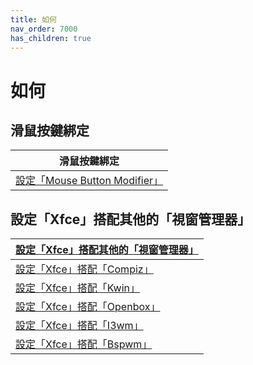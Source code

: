 ```yaml
---
title: 如何
nav_order: 7000
has_children: true
---
```



# 如何


## 滑鼠按鍵綁定

| 滑鼠按鍵綁定 |
| ------- |
| [設定「Mouse Button Modifier」](https://samwhelp.github.io/note-about-xubuntu/read/howto/config-mouse-button-modifier.html) |




## 設定「Xfce」搭配其他的「視窗管理器」

| [設定「Xfce」搭配其他的「視窗管理器」](https://samwhelp.github.io/note-about-xubuntu/read/howto/xfce-with-wm.html) |
| --- |
| [設定「Xfce」搭配「Compiz」](https://samwhelp.github.io/note-about-xubuntu/read/howto/xfce-with-wm/xfce-with-compiz.html) |
| [設定「Xfce」搭配「Kwin」](https://samwhelp.github.io/note-about-xubuntu/read/howto/xfce-with-wm/xfce-with-kwin.html) |
| [設定「Xfce」搭配「Openbox」](https://samwhelp.github.io/note-about-xubuntu/read/howto/xfce-with-wm/xfce-with-openbox.html) |
| [設定「Xfce」搭配「I3wm」](https://samwhelp.github.io/note-about-xubuntu/read/howto/xfce-with-wm/xfce-with-i3wm.html) |
| [設定「Xfce」搭配「Bspwm」](https://samwhelp.github.io/note-about-xubuntu/read/howto/xfce-with-wm/xfce-with-bspwm.html) |
